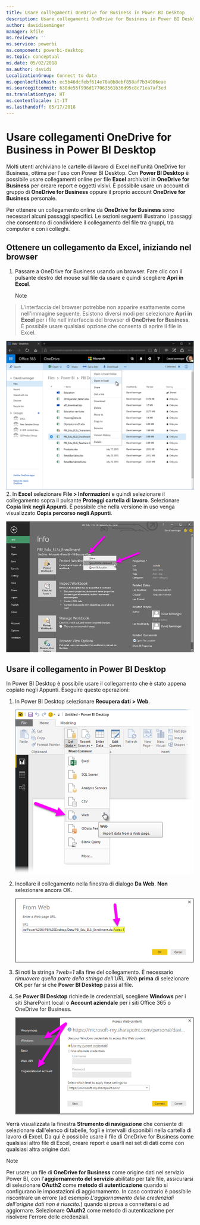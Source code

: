 ```yaml
---
title: Usare collegamenti OneDrive for Business in Power BI Desktop
description: Usare collegamenti OneDrive for Business in Power BI Desktop
author: davidiseminger
manager: kfile
ms.reviewer: ''
ms.service: powerbi
ms.component: powerbi-desktop
ms.topic: conceptual
ms.date: 05/02/2018
ms.author: davidi
LocalizationGroup: Connect to data
ms.openlocfilehash: ec5b46dcfebf614e70a0b8ebf858af7b34906eae
ms.sourcegitcommit: 638de55f996d177063561b36d95c8c71ea7af3ed
ms.translationtype: HT
ms.contentlocale: it-IT
ms.lasthandoff: 05/17/2018
---
```

# <a name="use-onedrive-for-business-links-in-power-bi-desktop"></a>Usare collegamenti OneDrive for Business in Power BI Desktop
Molti utenti archiviano le cartelle di lavoro di Excel nell'unità OneDrive for Business, ottima per l'uso con Power BI Desktop. Con **Power BI Desktop** è possibile usare collegamenti online per file **Excel** archiviati in **OneDrive for Business** per creare report e oggetti visivi. È possibile usare un account di gruppo di **OneDrive for Business** oppure il proprio account **OneDrive for Business** personale.

Per ottenere un collegamento online da **OneDrive for Business** sono necessari alcuni passaggi specifici. Le sezioni seguenti illustrano i passaggi che consentono di condividere il collegamento del file tra gruppi, tra computer e con i colleghi.

## <a name="get-a-link-from-excel-starting-in-the-browser"></a>Ottenere un collegamento da Excel, iniziando nel browser
1. Passare a OneDrive for Business usando un browser. Fare clic con il pulsante destro del mouse sul file da usare e quindi scegliere **Apri in Excel**.
   
   > [!NOTE]
> L'interfaccia del browser potrebbe non apparire esattamente come nell'immagine seguente. Esistono diversi modi per selezionare **Apri in Excel** per i file nell'interfaccia del browser di **OneDrive for Business**. È possibile usare qualsiasi opzione che consenta di aprire il file in Excel.
   > 
   > 
   
   ![](media/desktop-use-onedrive-business-links/odb-links_02.png)
2. In **Excel** selezionare **File > Informazioni** e quindi selezionare il collegamento sopra il pulsante **Proteggi cartella di lavoro**. Selezionare **Copia link negli Appunti**. È possibile che nella versione in uso venga visualizzato **Copia percorso negli Appunti**.
   
   ![](media/desktop-use-onedrive-business-links/odb-links_03.png)

## <a name="use-the-link-in-power-bi-desktop"></a>Usare il collegamento in Power BI Desktop
In Power BI Desktop è possibile usare il collegamento che è stato appena copiato negli Appunti. Eseguire queste operazioni:

1. In Power BI Desktop selezionare **Recupera dati > Web**.
   
   ![](media/desktop-use-onedrive-business-links/odb-links_04.png)
2. Incollare il collegamento nella finestra di dialogo **Da Web**. **Non** selezionare ancora OK.
   
    ![](media/desktop-use-onedrive-business-links/odb-links_05.png)
3. Si noti la stringa *?web=1* alla fine del collegamento. È necessario *rimuovere quella parte della stringa dell'URL Web* **prima** di selezionare **OK** per far sì che **Power BI Desktop** passi al file.
4. Se **Power BI Desktop** richiede le credenziali, scegliere **Windows** per i siti SharePoint locali o **Account aziendale** per i siti Office 365 o OneDrive for Business.
   
   ![](media/desktop-use-onedrive-business-links/odb-links_06.png)

Verrà visualizzata la finestra **Strumento di navigazione** che consente di selezionare dall'elenco di tabelle, fogli e intervalli disponibili nella cartella di lavoro di Excel. Da qui è possibile usare il file di OneDrive for Business come qualsiasi altro file di Excel, creare report e usarli nei set di dati come con qualsiasi altra origine dati.

> [!NOTE]
> Per usare un file di **OneDrive for Business** come origine dati nel servizio Power BI, con l'**aggiornamento del servizio** abilitato per tale file, assicurarsi di selezionare **OAuth2** come **metodo di autenticazione** quando si configurano le impostazioni di aggiornamento. In caso contrario è possibile riscontrare un errore (ad esempio *L'aggiornamento delle credenziali dell'origine dati non è riuscito.*) quando si prova a connettersi o ad aggiornare. Selezionare **OAuth2** come metodo di autenticazione per risolvere l'errore delle credenziali.
> 
> 

